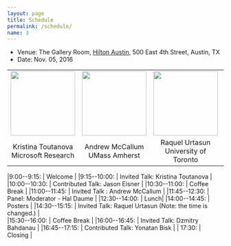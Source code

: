 ```yaml
---
layout: page
title: Schedule
permalink: /schedule/
name: 3
---
```


* Venue: The Gallery Room, [Hilton Austin](http://www.emnlp2016.net/venue.html), 500 East 4th Street, Austin, TX
* Date: Nov. 05, 2016

<center>
<table style="border-spacing: 15px">
<tr>
<td ><img width="150" src="https://www.microsoft.com/en-us/research/wp-content/uploads/2016/01/kristina-toutanova-1.jpg"></td>
<td ><img width="150" src="https://people.cs.umass.edu/~mccallum/mccallum-1999.jpg"></td>
<td ><img width="150" src="http://cmp.felk.cvut.cz/summerschool2015/images/raquel_uoft.jpg"></td>
<td ><img width="150" src="http://minds.jacobs-university.de/sites/default/files/uploads/dzmitry/facebook_avatar.jpg"></td>
</tr>
<tr>
<td><center>Kristina Toutanova <br> Microsoft Research</center></td>
<td><center>Andrew McCallum<br> UMass Amherst </center></td>
<td><center>Raquel Urtasun <br> University of Toronto</center> </td>
<td><center>Dzmitry Bahdanau <br> University of Montreal</center> </td>
</tr>
</table>
</center>

|9:00--9:15:    | Welcome |
|9:15--10:00:    | Invited Talk: Kristina Toutanova |
|10:00--10:30:   | Contributed Talk: Jason Eisner |
|10:30--11:00:   | Coffee Break |
|11:00--11:45: | Invited Talk : Andrew McCallum |
|11:45--12:30:   | Panel: Moderator - Hal Daume |
|12:30--14:00:   | Lunch|
|14:00--14:45:  | Posters |
|14:30--15:15:   | Invited Talk: Raquel Urtasun (Note: the time is changed.) |   
|15:30--16:00:   | Coffee Break |
|16:00--16:45:   | Invited Talk: Dzmitry Bahdanau |
|16:45--17:15:   | Contributed Talk: Yonatan Bisk  | 
| 17:30:         | Closing |
